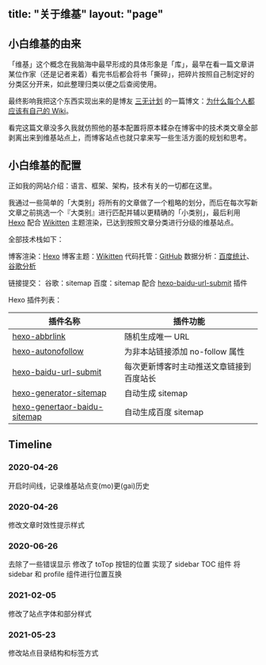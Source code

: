 title: "关于维基"
layout: "page"
---

## 小白维基的由来

「维基」这个概念在我脑海中最早形成的具体形象是「库」，最早在看一篇文章讲某位作家（还是记者来着）看完书后都会将书「撕碎」，把碎片按照自己制定好的分类区分开来，如此整理归类以便之后查阅使用。

最终影响我把这个东西实现出来的是博友 [三无计划][1] 的一篇博文：[为什么每个人都应该有自己的 Wiki][2]。

看完这篇文章没多久我就仿照他的基本配置将原本糅杂在博客中的技术类文章全部剥离出来到维基站点上，而博客站点也就只拿来写一些生活方面的规划和思考。

## 小白维基的配置

正如我的网站介绍：语言、框架、架构，技术有关的一切都在这里。

我通过一些简单的「大类别」将所有的文章做了一个粗略的划分，而后在每次写新文章之前挑选一个『大类别』进行匹配并辅以更精确的「小类别」，最后利用 [Hexo][3] 配合 [Wikitten][4] 主题渲染，已达到按照文章分类进行分级的维基站点。

全部技术栈如下：

博客渲染：[Hexo][3]
博客主题：[Wikitten][4]
代码托管：[GitHub][12]
数据分析：[百度统计][5]、[谷歌分析][6]

链接提交：
谷歌：sitemap
百度：sitemap 配合 [hexo-baidu-url-submit][7] 插件

Hexo 插件列表：

| 插件名称 | 插件功能 |
| --- | --- |
| [hexo-abbrlink][8] | 随机生成唯一 URL |
| [hexo-autonofollow][9] | 为非本站链接添加 no-follow 属性 |
| [hexo-baidu-url-submit][7] | 每次更新博客时主动推送文章链接到百度站长 |
| [hexo-generator-sitemap][10] | 自动生成 sitemap |
| [hexo-genertaor-baidu-sitemap][11] | 自动生成百度 sitemap |

## Timeline

### 2020-04-26

开启时间线，记录维基站点变(mo)更(gai)历史

### 2020-04-26

修改文章时效性提示样式

### 2020-06-26

去除了一些错误显示 
修改了 toTop 按钮的位置 
实现了 sidebar TOC 组件
将 sidebar 和 profile 组件进行位置互换

### 2021-02-05

修改了站点字体和部分样式

### 2021-05-23

修改站点目录结构和标签方式

[1]: https://www.imalan.cn/
[2]: https://blog.imalan.cn/archives/108/
[3]: https://hexo.io
[4]: https://github.com/zthxxx/hexo-theme-Wikitten
[5]: https://tongji.baidu.com/web/welcome/login
[6]: https://analytics.google.com/analytics/
[7]: https://github.com/huiwang/hexo-baidu-url-submit
[8]: https://github.com/rozbo/hexo-abbrlink
[9]: https://github.com/liuzc/hexo-autonofollow
[10]: https://github.com/hexojs/hexo-generator-sitemap
[11]: https://github.com/coneycode/hexo-generator-baidu-sitemap
[12]: https://github.com

